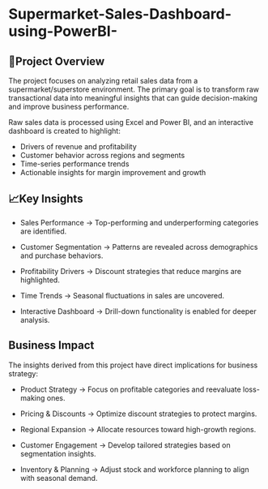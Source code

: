 # Supermarket-Sales-Dashboard-using-PowerBI-

##  🚀Project Overview

The project focuses on analyzing retail sales data from a supermarket/superstore environment. The primary goal is to transform raw transactional data into meaningful insights that can guide decision-making and improve business performance.

Raw sales data is processed using Excel and Power BI, and an interactive dashboard is created to highlight:

- Drivers of revenue and profitability
- Customer behavior across regions and segments
- Time-series performance trends
- Actionable insights for margin improvement and growth

##  📈Key Insights

- Sales Performance → Top-performing and underperforming categories are identified.

- Customer Segmentation → Patterns are revealed across demographics and purchase behaviors.

- Profitability Drivers → Discount strategies that reduce margins are highlighted.

- Time Trends → Seasonal fluctuations in sales are uncovered.

- Interactive Dashboard → Drill-down functionality is enabled for deeper analysis.


## Business Impact

The insights derived from this project have direct implications for business strategy:

- Product Strategy → Focus on profitable categories and reevaluate loss-making ones.

- Pricing & Discounts → Optimize discount strategies to protect margins.

- Regional Expansion → Allocate resources toward high-growth regions.

- Customer Engagement → Develop tailored strategies based on segmentation insights.

- Inventory & Planning → Adjust stock and workforce planning to align with seasonal demand.
